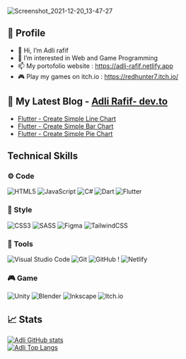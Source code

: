 ![Screenshot_2021-12-20_13-47-27](https://user-images.githubusercontent.com/45274040/146723920-c724b28d-1727-4257-b482-f65d748aef36.png)

## 🧍 Profile
- 👋 Hi, I’m Adli rafif
- 👀 I’m interested in Web and Game Programming
- 📫 My portofolio website : https://adli-rafif.netlify.app
- 🎮 Play my games on itch.io : https://redhunter7.itch.io/

## 📝 My Latest Blog - [Adli Rafif- dev.to](https://dev.to/redhunter7)
* [Flutter - Create Simple Line Chart](https://dev.to/redhunter7/flutter-create-simple-line-chart-1h5n) 
* [Flutter - Create Simple Bar Chart](https://dev.to/redhunter7/flutter-create-simple-bar-chart-8gl)
* [Flutter - Create Simple Pie Chart](https://dev.to/redhunter7/flutter-create-simple-pie-chart-15lj)

## Technical Skills
### ⚙️ Code
![HTML5](https://img.shields.io/badge/html5-%23E34F26.svg?style=for-the-badge&logo=html5&logoColor=white)  ![JavaScript](https://img.shields.io/badge/javascript-%23323330.svg?style=for-the-badge&logo=javascript&logoColor=%23F7DF1E) ![C#](https://img.shields.io/badge/c%23-%23239120.svg?style=for-the-badge&logo=c-sharp&logoColor=white) ![Dart](https://img.shields.io/badge/dart-%230175C2.svg?style=for-the-badge&logo=dart&logoColor=white) ![Flutter](https://img.shields.io/badge/Flutter-%2302569B.svg?style=for-the-badge&logo=Flutter&logoColor=white)
### 🎨 Style
![CSS3](https://img.shields.io/badge/css3-%231572B6.svg?style=for-the-badge&logo=css3&logoColor=white) ![SASS](https://img.shields.io/badge/SASS-hotpink.svg?style=for-the-badge&logo=SASS&logoColor=white)  ![Figma](https://img.shields.io/badge/figma-%23F24E1E.svg?style=for-the-badge&logo=figma&logoColor=white) ![TailwindCSS](https://img.shields.io/badge/tailwindcss-%2338B2AC.svg?style=for-the-badge&logo=tailwind-css&logoColor=white)
### 🔧 Tools
![Visual Studio Code](https://img.shields.io/badge/Visual%20Studio%20Code-0078d7.svg?style=for-the-badge&logo=visual-studio-code&logoColor=white) ![Git](https://img.shields.io/badge/git-%23F05033.svg?style=for-the-badge&logo=git&logoColor=white) ![GitHub](https://img.shields.io/badge/github-%23121011.svg?style=for-the-badge&logo=github&logoColor=white) ! ![Netlify](https://img.shields.io/badge/netlify-%23000000.svg?style=for-the-badge&logo=netlify&logoColor=#00C7B7)  
### 🎮 Game
![Unity](https://img.shields.io/badge/unity-%23000000.svg?style=for-the-badge&logo=unity&logoColor=white) ![Blender](https://img.shields.io/badge/blender-%23F5792A.svg?style=for-the-badge&logo=blender&logoColor=white) ![Inkscape](https://img.shields.io/badge/Inkscape-e0e0e0?style=for-the-badge&logo=inkscape&logoColor=080A13) ![Itch.io](https://img.shields.io/badge/Itch-%23FF0B34.svg?style=for-the-badge&logo=Itch.io&logoColor=white)

## 📈 Stats
[![Adli GitHub stats](https://github-readme-stats.vercel.app/api?username=redhunter7&theme=dracula)](https://github.com/anuraghazra/github-readme-stats) <br>
[![Adli Top Langs](https://github-readme-stats.vercel.app/api/top-langs/?username=redhunter7&layout=compact&theme=dracula)](https://github.com/anuraghazra/github-readme-stats)

<!---
RedHunter7/RedHunter7 is a ✨ special ✨ repository because its `README.md` (this file) appears on your GitHub profile.
You can click the Preview link to take a look at your changes.
--->
